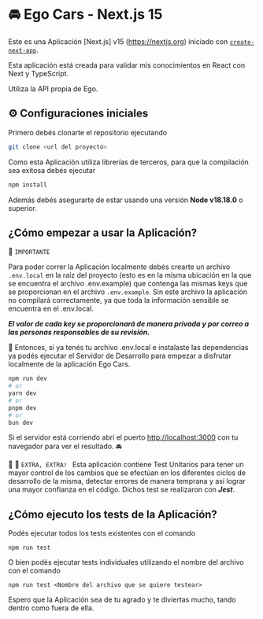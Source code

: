 # 🚘 Ego Cars - Next.js 15  

Este es una Aplicación [Next.js] v15 (https://nextjs.org) iniciado con [`create-next-app`](https://nextjs.org/docs/app/api-reference/cli/create-next-app).

Esta aplicación está creada para validar mis conocimientos en React con Next y TypeScript.

Utiliza la API propia de Ego.

## ⚙️ Configuraciones iniciales
Primero debés clonarte el repositorio ejecutando 

```bash
git clone <url del proyecto>
```

Como esta Aplicación utiliza librerías de terceros, para que la compilación sea exitosa debés ejecutar 
```bash
npm install
``` 

Además debés asegurarte de estar usando una versión **Node v18.18.0** o superior.

## ¿Cómo empezar a usar la Aplicación?
📌 ```IMPORTANTE```

Para poder correr la Aplicación localmente debés crearte un archivo ```.env.local``` en la raíz del proyecto (esto es en la misma ubicación en la que se encuentra el archivo .env.example) que contenga las mismas keys que se proporcionan en el archivo ```.env.example```. Sin este archivo la aplicación no compilará correctamente, ya que toda la información sensible se encuentra en el .env.local.

___El valor de cada key se proporcionará de manera privada y por correo a las personas responsables de su revisión.___

🚀 Entonces, si ya tenés tu archivo .env.local e instalaste las dependencias ya podés ejecutar el Servidor de Desarrollo para empezar a disfrutar localmente de la aplicación Ego Cars.

```bash
npm run dev
# or
yarn dev
# or
pnpm dev
# or
bun dev
```

Si el servidor está corriendo abrí el puerto [http://localhost:3000](http://localhost:3000) con tu navegador para ver el resultado. 🚘

📰 📰  ```EXTRA, EXTRA! ```
Esta aplicación contiene Test Unitarios para tener un mayor control de los cambios que se efectúan en los diferentes ciclos de desarrollo de la misma, detectar errores de manera temprana y así lograr una mayor confianza en el código.
Dichos test se realizaron con ***Jest***.

## ¿Cómo ejecuto los tests de la Aplicación?
Podés ejecutar todos los tests existentes con el comando 

```
npm run test
```

O bien podés ejecutar tests individuales utilizando el nombre del archivo con el comando

```
npm run test <Nombre del archivo que se quiere testear>
```

Espero que la Aplicación sea de tu agrado y te diviertas mucho, tando dentro como fuera de ella.
